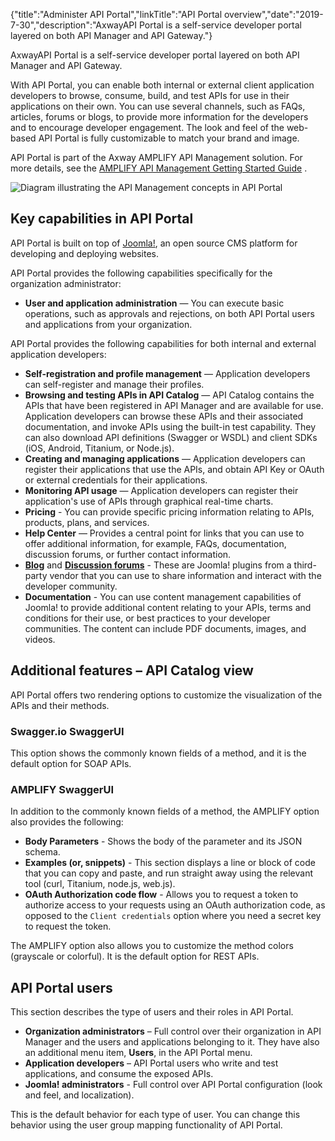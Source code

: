 {"title":"Administer API Portal","linkTitle":"API Portal overview","date":"2019-7-30","description":"AxwayAPI Portal is a self-service developer portal layered on both API Manager and API Gateway."}

AxwayAPI Portal is a self-service developer portal layered on both API Manager and API Gateway.

With API Portal, you can enable both internal or external client application developers to browse, consume, build, and test APIs for use in their applications on their own. You can use several channels, such as FAQs, articles, forums or blogs, to provide more information for the developers and to encourage developer engagement. The look and feel of the web-based API Portal is fully customizable to match your brand and image.

API Portal is part of the Axway AMPLIFY API Management solution. For more details, see the [AMPLIFY API Management Getting Started Guide](/bundle/APIManagementPlus_GettingStartedGuide_allOS_en_HTML5/) .

![Diagram illustrating the API Management concepts in API Portal](/Images/APIPortal/API_Portal_cncpt_api_mgmt.png)

Key capabilities in API Portal
------------------------------

API Portal is built on top of [Joomla!](http://www.joomla.org/), an open source CMS platform for developing and deploying websites.

API Portal provides the following capabilities specifically for the organization administrator:

-   **User and application administration** — You can execute basic operations, such as approvals and rejections, on both API Portal users and applications from your organization.

API Portal provides the following capabilities for both internal and external application developers:

-   **Self-registration and profile management** — Application developers can self-register and manage their profiles.
-   **Browsing and testing APIs in API Catalog** — API Catalog contains the APIs that have been registered in API Manager and are available for use. Application developers can browse these APIs and their associated documentation, and invoke APIs using the built-in test capability. They can also download API definitions (Swagger or WSDL) and client SDKs (iOS, Android, Titanium, or Node.js).
-   **Creating and managing applications** — Application developers can register their applications that use the APIs, and obtain API Key or OAuth or external credentials for their applications.
-   **Monitoring API usage** — Application developers can register their application's use of APIs through graphical real-time charts.
-   **Pricing** - You can provide specific pricing information relating to APIs, products, plans, and services.
-   **Help Center** — Provides a central point for links that you can use to offer additional information, for example, FAQs, documentation, discussion forums, or further contact information.
-   **[Blog](http://stackideas.com/easyblog)** and **[Discussion forums](http://stackideas.com/easydiscuss)** - These are Joomla! plugins from a third-party vendor that you can use to share information and interact with the developer community.
-   **Documentation** - You can use content management capabilities of Joomla! to provide additional content relating to your APIs, terms and conditions for their use, or best practices to your developer communities. The content can include PDF documents, images, and videos.

Additional features – API Catalog view
--------------------------------------

API Portal offers two rendering options to customize the visualization of the APIs and their methods.

### Swagger.io SwaggerUI

This option shows the commonly known fields of a method, and it is the default option for SOAP APIs.

### AMPLIFY SwaggerUI

In addition to the commonly known fields of a method, the AMPLIFY option also provides the following:

-   **Body Parameters** - Shows the body of the parameter and its JSON schema.
-   **Examples (or, snippets)** - This section displays a line or block of code that you can copy and paste, and run straight away using the relevant tool (curl, Titanium, node.js, web.js).
-   **OAuth Authorization code flow** - Allows you to request a token to authorize access to your requests using an OAuth authorization code, as opposed to the `Client credentials` option where you need a secret key to request the token.

The AMPLIFY option also allows you to customize the method colors (grayscale or colorful). It is the default option for REST APIs.

API Portal users
----------------

This section describes the type of users and their roles in API Portal.

-   **Organization administrators** – Full control over their organization in API Manager and the users and applications belonging to it. They have also an additional menu item, **Users**, in the API Portal menu.
-   **Application developers** – API Portal users who write and test applications, and consume the exposed APIs.
-   **Joomla! administrators** - Full control over API Portal configuration (look and feel, and localization).

This is the default behavior for each type of user. You can change this behavior using the user group mapping functionality of API Portal.
